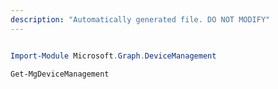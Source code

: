 ```yaml
---
description: "Automatically generated file. DO NOT MODIFY"
---
```


```powershell

Import-Module Microsoft.Graph.DeviceManagement

Get-MgDeviceManagement

```